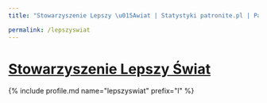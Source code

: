 ```yaml
---
title: "Stowarzyszenie Lepszy \u015Awiat | Statystyki patronite.pl | Patromierz"

permalink: /lepszyswiat
---
```


# [Stowarzyszenie Lepszy Świat](https://patronite.pl/lepszyswiat)

{% include profile.md name="lepszyswiat" prefix="l" %}
